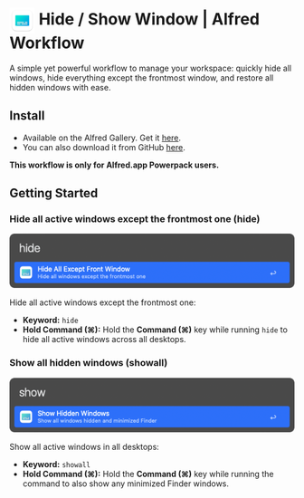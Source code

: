 # <img src="img/app-icon.png" alt="Hide/Show Window Alfred Workflow Icon" width="45" align="center"/> Hide / Show Window | Alfred Workflow

A simple yet powerful workflow to manage your workspace: quickly hide all windows, hide everything except the frontmost window, and restore all hidden windows with ease.

## Install

- Available on the Alfred Gallery. Get it [here](https://alfred.app/workflows/vanstrouble/hide-show-windows/).
- You can also download it from GitHub [here](https://github.com/vanstrouble/hide-show-alfred-workflow/releases).

**This workflow is only for Alfred.app Powerpack users.**

## Getting Started

### Hide all active windows except the frontmost one (hide)

<img src="img/hide.png" alt="Alfred hide all windows except the frontmost one image" width="525"/>

Hide all active windows except the frontmost one:

- **Keyword:** `hide`
- **Hold Command (⌘):** Hold the **Command (⌘)** key while running `hide` to hide all active windows across all desktops.

### Show all hidden windows (showall)

<img src="img/show.png" alt="Alfred show all windows image" width="525"/>

Show all active windows in all desktops:

- **Keyword:** `showall`
- **Hold Command (⌘):** Hold the **Command (⌘)** key while running the command to also show any minimized Finder windows.
